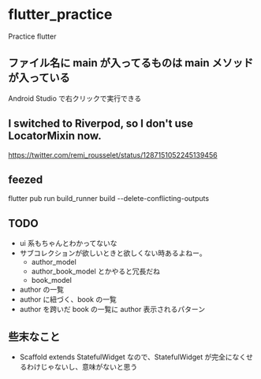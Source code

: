 # flutter_practice

Practice flutter

## ファイル名に main が入ってるものは main メソッドが入っている

Android Studio で右クリックで実行できる

## I switched to Riverpod, so I don't use LocatorMixin now.

https://twitter.com/remi_rousselet/status/1287151052245139456

## feezed

flutter pub run build_runner build --delete-conflicting-outputs

## TODO

- ui 系もちゃんとわかってないな
- サブコレクションが欲しいときと欲しくない時あるよねー。
  - author_model
  - author_book_model とかやると冗長だね
  - book_model
- author の一覧
- author に紐づく、book の一覧
- author を跨いだ book の一覧に author 表示されるパターン

## 些末なこと

- Scaffold extends StatefulWidget なので、StatefulWidget が完全になくせるわけじゃないし、意味がないと思う
